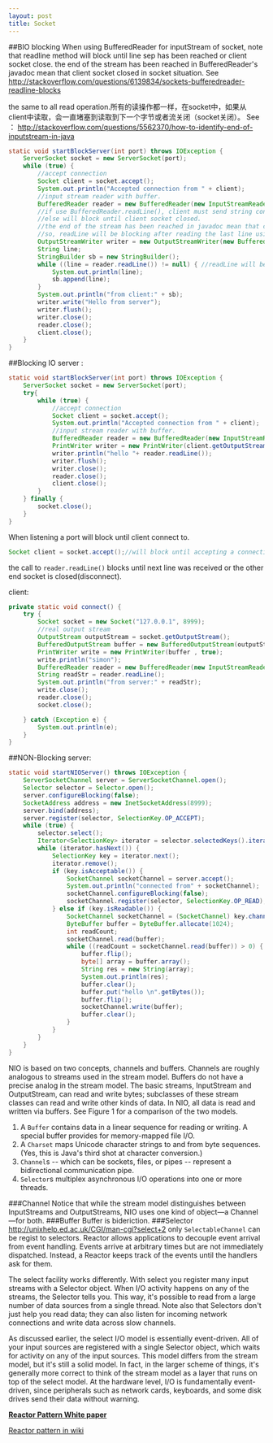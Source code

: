 ```yaml
---
layout: post
title: Socket
---
```


##BIO blocking
When using BufferedReader for inputStream of socket, note that readline method will block until line sep has been reached or client socket close.
the end of the stream has been reached in BufferedReader's javadoc mean that client socket closed in socket situation. See http://stackoverflow.com/questions/6139834/sockets-bufferedreader-readline-blocks

the same to all read operation.所有的读操作都一样，在socket中，如果从client中读取，会一直堵塞到读取到下一个字节或者流关闭（socket关闭）。
See ： http://stackoverflow.com/questions/5562370/how-to-identify-end-of-inputstream-in-java
```java
static void startBlockServer(int port) throws IOException {
    ServerSocket socket = new ServerSocket(port);
    while (true) {
        //accept connection
        Socket client = socket.accept();
        System.out.println("Accepted connection from " + client);
        //input stream reader with buffer.
        BufferedReader reader = new BufferedReader(new InputStreamReader(client.getInputStream()));
        //if use BufferedReader.readLine(), client must send string contains line sep ,
        //else will block until client socket closed.
        //the end of the stream has been reached in javadoc mean that client socket closed.
        //so, readLine will be blocking after reading the last line using while loop , until client socket has been closed.
        OutputStreamWriter writer = new OutputStreamWriter(new BufferedOutputStream(client.getOutputStream()));
        String line;
        StringBuilder sb = new StringBuilder();
        while ((line = reader.readLine()) != null) { //readLine will be blocking after reading the last line ,until client socket has been closed.
            System.out.println(line);
            sb.append(line);
        }
        System.out.println("from client:" + sb);
        writer.write("Hello from server");
        writer.flush();
        writer.close();
        reader.close();
        client.close();
    }
}
```

##Blocking IO
server :
```java
static void startBlockServer(int port) throws IOException {
    ServerSocket socket = new ServerSocket(port);
    try{
        while (true) {
            //accept connection
            Socket client = socket.accept();
            System.out.println("Accepted connection from " + client);
            //input stream reader with buffer.
            BufferedReader reader = new BufferedReader(new InputStreamReader(client.getInputStream()));
            PrintWriter writer = new PrintWriter(client.getOutputStream());
            writer.println("hello "+ reader.readLine());
            writer.flush();
            writer.close();
            reader.close();
            client.close();
        }
    } finally {
        socket.close();
    }
}
```
When listening a port will block until client connect to.
```java
Socket client = socket.accept();//will block until accepting a connection.
```

the call to `reader.readLine()` blocks until next line was received or the other end socket is closed(disconnect).

client:
```java
private static void connect() {
    try {
        Socket socket = new Socket("127.0.0.1", 8999);
        //real output stream
        OutputStream outputStream = socket.getOutputStream();
        BufferedOutputStream buffer = new BufferedOutputStream(outputStream);
        PrintWriter write = new PrintWriter(buffer , true);
        write.println("simon");
        BufferedReader reader = new BufferedReader(new InputStreamReader(socket.getInputStream()));
        String readStr = reader.readLine();
        System.out.println("from server:" + readStr);
        write.close();
        reader.close();
        socket.close();

    } catch (Exception e) {
        System.out.println(e);
    }
}
```


##NON-Blocking server:
```java
static void startNIOServer() throws IOException {
    ServerSocketChannel server = ServerSocketChannel.open();
    Selector selector = Selector.open();
    server.configureBlocking(false);
    SocketAddress address = new InetSocketAddress(8999);
    server.bind(address);
    server.register(selector, SelectionKey.OP_ACCEPT);
    while (true) {
        selector.select();
        Iterator<SelectionKey> iterator = selector.selectedKeys().iterator();
        while (iterator.hasNext()) {
            SelectionKey key = iterator.next();
            iterator.remove();
            if (key.isAcceptable()) {
                SocketChannel socketChannel = server.accept();
                System.out.println("connected from" + socketChannel);
                socketChannel.configureBlocking(false);
                socketChannel.register(selector, SelectionKey.OP_READ);
            } else if (key.isReadable()) {
                SocketChannel socketChannel = (SocketChannel) key.channel();
                ByteBuffer buffer = ByteBuffer.allocate(1024);
                int readCount;
                socketChannel.read(buffer);
                while ((readCount = socketChannel.read(buffer)) > 0) {
                    buffer.flip();
                    byte[] array = buffer.array();
                    String res = new String(array);
                    System.out.println(res);
                    buffer.clear();
                    buffer.put("hello \n".getBytes());
                    buffer.flip();
                    socketChannel.write(buffer);
                    buffer.clear();
                }
            }
        }
    }
}
```
NIO is based on two concepts, channels and buffers. Channels are roughly analogous to streams used in the stream model. Buffers do not have a precise analog in the stream model.
The basic streams, InputStream and OutputStream, can read and write bytes; subclasses of these stream classes can read and write other kinds of data. In NIO, all data is read and written via buffers. See Figure 1 for a comparison of the two models.

1. A `Buffer` contains data in a linear sequence for reading or writing. A special buffer provides for memory-mapped file I/O.
2. A `Charset` maps Unicode character strings to and from byte sequences. (Yes,  this is Java's third shot at character conversion.)
3. `Channel`s -- which can be sockets, files, or pipes -- represent a bidirectional communication pipe.
4. `Selector`s multiplex asynchronous I/O operations into one or more threads.


###Channel
Notice that while the stream model distinguishes between InputStreams and OutputStreams, NIO uses one kind of object—a Channel—for both. 
###Buffer
Buffer is bideriction.
###Selector
http://unixhelp.ed.ac.uk/CGI/man-cgi?select+2
only `SelectableChannel` can be regist to selectors.
Reactor allows applications to decouple event arrival from event handling. Events arrive at arbitrary times but are not immediately dispatched. Instead, a Reactor keeps track of the events until the handlers ask for them.

The select facility works differently. With select you register many input streams with a Selector object. When I/O activity happens on any of the streams, the Selector tells you. This way, it's possible to read from a large number of data sources from a single thread. Note also that Selectors don't just help you read data; they can also listen for incoming network connections and write data across slow channels.

As discussed earlier, the select I/O model is essentially event-driven. All of your input sources are registered with a single Selector object, which waits for activity on any of the input sources. This model differs from the stream model, but it's still a solid model. In fact, in the larger scheme of things, it's generally more correct to think of the stream model as a layer that runs on top of the select model. At the hardware level, I/O is fundamentally event-driven, since peripherals such as network cards, keyboards, and some disk drives send their data without warning.
    
**[Reactor Pattern White paper](http://www.dre.vanderbilt.edu/~schmidt/PDF/reactor-siemens.pdf)**

[Reactor pattern in wiki](http://en.wikipedia.org/wiki/Reactor_pattern)